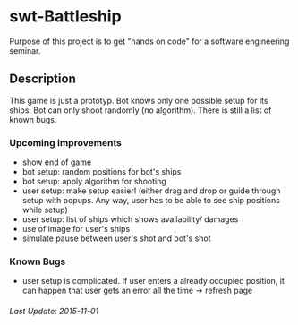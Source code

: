 # swt-Battleship

Purpose of this project is to get "hands on code" for a software engineering seminar. 

## Description 
This game is just a prototyp. Bot knows only one possible setup for its ships. Bot can only shoot randomly (no algorithm). 
There is still a list of known bugs. 

### Upcoming improvements
* show end of game
* bot setup: random positions for bot's ships 
* bot setup: apply algorithm for shooting
* user setup: make setup easier! (either drag and drop or guide through setup with popups. Any way, user has to be able to see ship positions while setup)
* user setup: list of ships which shows availability/ damages
* use of image for user's ships
* simulate pause between user's shot and bot's shot 

### Known Bugs
* user setup is complicated. If user enters a already occupied position, it can happen that user gets an error all the time -> refresh page 

###### Last Update: 2015-11-01
